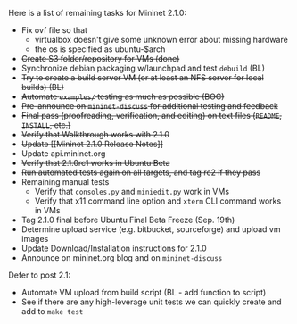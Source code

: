 Here is a list of remaining tasks for Mininet 2.1.0:

* Fix ovf file so that
  * virtualbox doesn't give some unknown error about missing hardware
  * the os is specified as ubuntu-$arch
* ~~Create S3 folder/repository for VMs (done)~~
* Synchronize debian packaging w/launchpad and test `debuild` (BL)
* ~~Try to create a build server VM (or at least an NFS server for local builds) (BL)~~
* ~~Automate `examples/` testing as much as possible (BOC)~~
* ~~Pre-announce on `mininet-discuss` for additional testing and feedback~~
* ~~Final pass (proofreading, verification, and editing) on text files (`README`, `INSTALL`, etc.)~~
* ~~Verify that Walkthrough works with 2.1.0~~
* ~~Update [[Mininet 2.1.0 Release Notes]]~~
* ~~Update api.mininet.org~~
* ~~Verify that 2.1.0rc1 works in Ubuntu Beta~~
* ~~Run automated tests again on all targets, and tag rc2 if they pass~~
* Remaining manual tests
  * Verify that `consoles.py` and `miniedit.py` work in VMs
  * Verify that x11 command line option and `xterm` CLI command works in VMs
* Tag 2.1.0 final before Ubuntu Final Beta Freeze (Sep. 19th)
* Determine upload service (e.g. bitbucket, sourceforge) and upload vm images
* Update Download/Installation instructions for 2.1.0
* Announce on mininet.org blog and on `mininet-discuss`

Defer to post 2.1:

* Automate VM upload from build script (BL - add function to script)
* See if there are any high-leverage unit tests we can quickly create and add to `make test`
